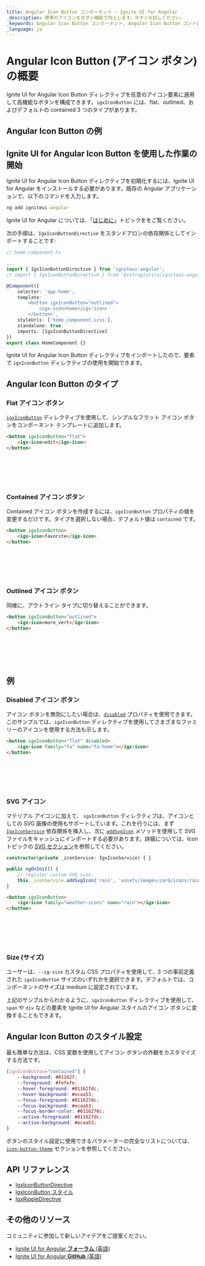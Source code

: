 ```yaml
---
title: Angular Icon Button コンポーネント – Ignite UI for Angular
_description: 標準のアイコンをボタン機能で向上します。今すぐお試しください。
_keywords: Angular Icon Button コンポーネント, Angular Icon Button コントロール, Ignite UI for Angular, UI コントロール, Angular ウィジェット, web ウィジェット, UI ウィジェット, Angular, ネイティブ Angular コンポーネント スイート, ネイティブ Angular コントロール, Angular UI コンポーネント
_language: ja
---
```


# Angular Icon Button (アイコン ボタン) の概要

Ignite UI for Angular Icon Button ディレクティブを任意のアイコン要素に適用して高機能なボタンを構成できます。`igxIconButton` には、flat、outlined、およびデフォルトの contained 3 つのタイプがあります。

## Angular Icon Button の例

<code-view style="height: 70px"
           data-demos-base-url="{environment:demosBaseUrl}"
           iframe-src="{environment:demosBaseUrl}/data-entries/icon-button-overview" alt="Angular Icon Button の例">
</code-view>

<div class="divider--half"></div>

## Ignite UI for Angular Icon Button を使用した作業の開始

Ignite UI for Angular Icon Button ディレクティブを初期化するには、Ignite UI for Angular をインストールする必要があります。既存の Angular アプリケーションで、以下のコマンドを入力します。

```cmd
ng add igniteui-angular
```

Ignite UI for Angular については、「[はじめに](general/getting-started.md)」トピックををご覧ください。

次の手順は、`IgxIconButtonDirective` をスタンドアロンの依存関係としてインポートすることです:

```typescript
// home.component.ts

...
import { IgxIconButtonDirective } from 'igniteui-angular';
// import { IgxIconButtonDirective } from '@infragistics/igniteui-angular'; for licensed package

@Component({
    selector: 'app-home',
    template: `
        <button igxIconButton="outlined">
            <igx-icon>home</igx-icon>
        </button>`,
    styleUrls: ['home.component.scss'],
    standalone: true,
    imports: [IgxIconButtonDirective]
})
export class HomeComponent {}
```

Ignite UI for Angular Icon Button ディレクティブをインポートしたので、要素で `igxIconButton` ディレクティブの使用を開始できます。

## Angular Icon Button のタイプ

### Flat アイコン ボタン

[`igxIconButton`]({environment:angularApiUrl}/classes/igxiconbuttondirective.html) ディレクティブを使用して、シンプルなフラット アイコン ボタンをコンポーネント テンプレートに追加します。

```html
<button igxIconButton="flat">
    <igx-icon>edit</igx-icon>
</button>
```

<div class="sample-container loading" style="height: 70px">
    <iframe class="lazyload" seamless width="100%" height="100%" frameborder="0" data-src="{environment:demosBaseUrl}/data-entries/flat-icon-button"></iframe>
</div>

### Contained アイコン ボタン

Contained アイコン ボタンを作成するには、`igxIconButton` プロパティの値を変更するだけです。タイプを選択しない場合、デフォルト値は `contained` です。

```html
<button igxIconButton>
    <igx-icon>favorite</igx-icon>
</button>
```

<div class="sample-container loading" style="height: 70px">
    <iframe class="lazyload" seamless width="100%" height="100%" frameborder="0" data-src="{environment:demosBaseUrl}/data-entries/contained-icon-button">
</iframe></div>

### Outlined アイコン ボタン

同様に、アウトライン タイプに切り替えることができます。

```html
<button igxIconButton="outlined">
    <igx-icon>more_vert</igx-icon>
</button>
```

<div class="sample-container loading" style="height: 70px">
    <iframe class="lazyload" seamless width="100%" height="100%" frameborder="0" data-src="{environment:demosBaseUrl}/data-entries/outlined-icon-button">
</iframe></div>

## 例

### Disabled アイコン ボタン

アイコン ボタンを無効にしたい場合は、[`disabled`]({environment:angularApiUrl}/classes/igxiconbuttoncomponent.html#disabled) プロパティを使用できます。このサンプルでは、`igxIconButton` ディレクティブを使用してさまざまなファミリーのアイコンを使用する方法も示します。

```html
<button igxIconButton="flat" disabled>
    <igx-icon family="fa" name="fa-home"></igx-icon>
</button>
```

<div class="sample-container loading" style="height: 70px">
    <iframe class="lazyload" seamless width="100%" height="100%" frameborder="0" data-src="{environment:demosBaseUrl}/data-entries/disabled-icon-button">
</iframe></div>

### SVG アイコン

マテリアル アイコンに加えて、 `igxIconButton` ディレクティブは、アイコンとしての SVG 画像の使用もサポートしています。これを行うには、まず [`IgxIconService`]({environment:angularApiUrl}/classes/igxiconservice.html) 依存関係を挿入し、次に [`addSvgIcon`]({environment:angularApiUrl}/classes/igxiconservice.html#addSvgIcon) メソッドを使用して SVG ファイルをキャッシュにインポートする必要があります。詳細については、Icon トピックの [SVG セクション](icon.md#svg-アイコン)を参照してください。

```typescript
constructor(private _iconService: IgxIconService) { }

public ngOnInit() {
    // register custom SVG icon
    this._iconService.addSvgIcon('rain', 'assets/images/card/icons/rain.svg', 'weather-icons');
}
```

```html
<button igxIconButton>
    <igx-icon family="weather-icons" name="rain"></igx-icon>
</button>
```

<div class="sample-container loading" style="height: 70px">
    <iframe class="lazyload" seamless width="100%" height="100%" frameborder="0" data-src="{environment:demosBaseUrl}/data-entries/svg-icon-button">
</iframe></div>

### Size (サイズ) 

ユーザーは、`--ig-size` カスタム CSS プロパティを使用して、3 つの事前定義された `igxIconButton` サイズのいずれかを選択できます。デフォルトでは、コンポーネントのサイズは medium に設定されています。 

<code-view style="height: 70px"
           data-demos-base-url="{environment:demosBaseUrl}"
           iframe-src="{environment:demosBaseUrl}/data-entries/icon-button-size" alt="Angular Icon Button サイズの例">
</code-view>
<div class="divider--half"></div>


上記のサンプルからわかるように、`igxIconButton` ディレクティブを使用して、`span` や `div` などの要素を Ignite UI for Angular スタイルのアイコン ボタンに変換することもできます。 

## Angular Icon Button のスタイル設定

最も簡単な方法は、CSS 変数を使用してアイコン ボタンの外観をカスタマイズする方法です。

```scss
[igxIconButton="contained"] {
    --background: #011627;
    --foreground: #fefefe;
    --hover-foreground: #011627dc;
    --hover-background: #ecaa53;
    --focus-foreground: #011627dc;
    --focus-background: #ecaa53;
    --focus-border-color: #0116276c;
    --active-foreground: #011627dc;
    --active-background: #ecaa53;
}
```

ボタンのスタイル設定に使用できるパラメーターの完全なリストについては、[`icon-button-theme`]({environment:sassApiUrl}/index.html#function-icon-button-theme) セクションを参照してください。

<code-view style="height: 100px"
           no-theming
           data-demos-base-url="{environment:demosBaseUrl}"
           iframe-src="{environment:demosBaseUrl}/data-entries/icon-button-styling" >
</code-view>
<div class="divider--half"></div>

## API リファレンス
<div class="divider--half"></div>

* [IgxIconButtonDirective]({environment:angularApiUrl}/classes/igxiconbuttondirective.html)
* [IgxIconButton スタイル]({environment:sassApiUrl}/index.html#function-icon-button-theme)
* [IgxRippleDirective]({environment:angularApiUrl}/classes/igxrippledirective.html)

## その他のリソース
<div class="divider--half"></div>

コミュニティに参加して新しいアイデアをご提案ください。

* [Ignite UI for Angular **フォーラム** (英語)](https://www.infragistics.com/community/forums/f/ignite-ui-for-angular)
* [Ignite UI for Angular **GitHub** (英語)](https://github.com/IgniteUI/igniteui-angular)
